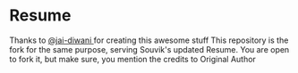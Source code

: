 # Resume

Thanks to <a href="https://github.com/jai-dewani"> @jai-diwani </a> for creating this awesome stuff
This repository is the fork for the same purpose, serving Souvik's updated Resume. You are open to fork it, but make sure, you mention the credits to Original Author
